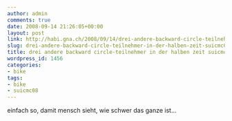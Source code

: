 ```yaml
---
author: admin
comments: true
date: 2008-09-14 21:26:05+00:00
layout: post
link: http://habi.gna.ch/2008/09/14/drei-andere-backward-circle-teilnehmer-in-der-halben-zeit-suicmc08/
slug: drei-andere-backward-circle-teilnehmer-in-der-halben-zeit-suicmc08
title: drei andere backward circle-teilnehmer in der halben zeit suicmc08 [video]
wordpress_id: 1456
categories:
- bike
tags:
- bike
- suicmc08
---
```



einfach so, damit mensch sieht, wie schwer das ganze ist...
